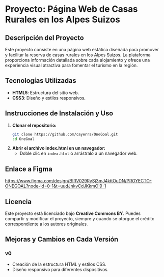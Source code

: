 # Proyecto: Página Web de Casas Rurales en los Alpes Suizos

## Descripción del Proyecto
Este proyecto consiste en una página web estática diseñada para promover y facilitar la reserva de casas rurales en los Alpes Suizos. La plataforma proporciona información detallada sobre cada alojamiento y ofrece una experiencia visual atractiva para fomentar el turismo en la región.

## Tecnologías Utilizadas
- **HTML5**: Estructura del sitio web.
- **CSS3**: Diseño y estilos responsivos.

## Instrucciones de Instalación y Uso
1. **Clonar el repositorio:**
   ```bash
   git clone https://github.com/cayerrs/OneGoal.git
   cd OneGoal
   ```
2. **Abrir el archivo index.html en un navegador:**
   - Doble clic en `index.html` o arrástralo a un navegador web.

## Enlace a Figma
https://www.figma.com/design/BIRV029RySj3mJ4kttOuDN/PROYECTO-ONEGOAL?node-id=0-1&t=uudJnkvCdJKkmOI9-1

## Licencia
Este proyecto está licenciado bajo **Creative Commons BY**. Puedes compartir y modificar el proyecto, siempre y cuando se otorgue el crédito correspondiente a los autores originales.

## Mejoras y Cambios en Cada Versión
### v0
- Creación de la estructura HTML y estilos CSS.
- Diseño responsivo para diferentes dispositivos.